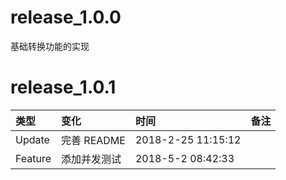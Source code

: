 # release_1.0.0

基础转换功能的实现

# release_1.0.1

| 类型 | 变化 | 时间 | 备注 |
|:---|:---|:---|:---|
| Update | 完善 README | 2018-2-25 11:15:12 | |
| Feature | 添加并发测试 | 2018-5-2 08:42:33 | |  
